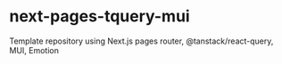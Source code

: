 # next-pages-tquery-mui
Template repository using Next.js pages router, @tanstack/react-query, MUI, Emotion
